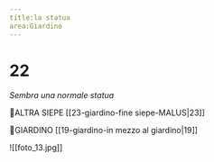 ```yaml
---
title:la statua
area:Giardino
---
```

# 22
_Sembra una normale statua_

👀ALTRA SIEPE [[23-giardino-fine siepe-MALUS|23]]

👣GIARDINO [[19-giardino-in mezzo al giardino|19]]

![[foto_13.jpg]]